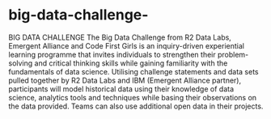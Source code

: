 # big-data-challenge-
BIG DATA CHALLENGE The Big Data Challenge from R2 Data Labs, Emergent Alliance and Code First Girls is an inquiry-driven experiential learning programme that invites individuals to strengthen their problem-solving and critical thinking skills while gaining familiarity with the fundamentals of data science. Utilising challenge statements and data sets pulled together by R2 Data Labs and IBM (Emergent Alliance partner), participants will model historical data using their knowledge of data science, analytics tools and techniques while basing their observations on the data provided. Teams can also use additional open data in their projects.
